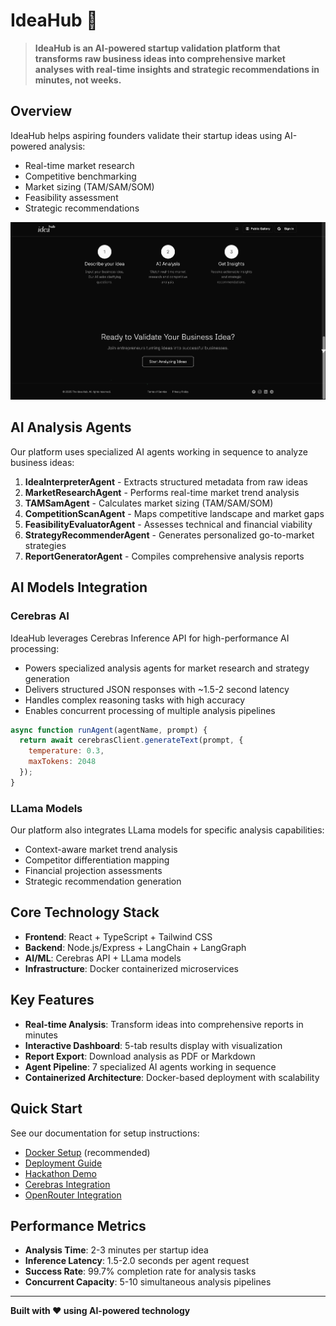 # IdeaHub 🚀

> **IdeaHub is an AI-powered startup validation platform that transforms raw business ideas into comprehensive market analyses with real-time insights and strategic recommendations in minutes, not weeks.**

## Overview

IdeaHub helps aspiring founders validate their startup ideas using AI-powered analysis:
- Real-time market research
- Competitive benchmarking
- Market sizing (TAM/SAM/SOM)
- Feasibility assessment
- Strategic recommendations

![IdeaHub Architecture](docs/images/architecture.png)

## AI Analysis Agents

Our platform uses specialized AI agents working in sequence to analyze business ideas:

1. **IdeaInterpreterAgent** - Extracts structured metadata from raw ideas
2. **MarketResearchAgent** - Performs real-time market trend analysis
3. **TAMSamAgent** - Calculates market sizing (TAM/SAM/SOM)
4. **CompetitionScanAgent** - Maps competitive landscape and market gaps
5. **FeasibilityEvaluatorAgent** - Assesses technical and financial viability
6. **StrategyRecommenderAgent** - Generates personalized go-to-market strategies
7. **ReportGeneratorAgent** - Compiles comprehensive analysis reports

## AI Models Integration

### Cerebras AI

IdeaHub leverages Cerebras Inference API for high-performance AI processing:

- Powers specialized analysis agents for market research and strategy generation
- Delivers structured JSON responses with ~1.5-2 second latency
- Handles complex reasoning tasks with high accuracy
- Enables concurrent processing of multiple analysis pipelines

```javascript
async function runAgent(agentName, prompt) {
  return await cerebrasClient.generateText(prompt, {
    temperature: 0.3,
    maxTokens: 2048
  });
}
```

### LLama Models

Our platform also integrates LLama models for specific analysis capabilities:

- Context-aware market trend analysis
- Competitor differentiation mapping
- Financial projection assessments
- Strategic recommendation generation

## Core Technology Stack

- **Frontend**: React + TypeScript + Tailwind CSS
- **Backend**: Node.js/Express + LangChain + LangGraph
- **AI/ML**: Cerebras API + LLama models
- **Infrastructure**: Docker containerized microservices

## Key Features

- **Real-time Analysis**: Transform ideas into comprehensive reports in minutes
- **Interactive Dashboard**: 5-tab results display with visualization
- **Report Export**: Download analysis as PDF or Markdown
- **Agent Pipeline**: 7 specialized AI agents working in sequence
- **Containerized Architecture**: Docker-based deployment with scalability

## Quick Start

See our documentation for setup instructions:
- [Docker Setup](DOCKER.md) (recommended)
- [Deployment Guide](DEPLOYMENT.md)
- [Hackathon Demo](HACKATHON.md)
- [Cerebras Integration](CEREBRAS.md)
- [OpenRouter Integration](OPENROUTER.md)

## Performance Metrics

- **Analysis Time**: 2-3 minutes per startup idea
- **Inference Latency**: 1.5-2.0 seconds per agent request
- **Success Rate**: 99.7% completion rate for analysis tasks
- **Concurrent Capacity**: 5-10 simultaneous analysis pipelines

---

**Built with ❤️ using AI-powered technology**